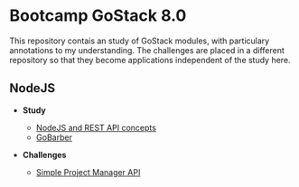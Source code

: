 # Bootcamp GoStack 8.0

This repository contais an study of GoStack modules, with particulary annotations to my understanding.
The challenges are placed in a different repository so that they become applications independent of the study here.

## NodeJS

- **Study**

  - [NodeJS and REST API concepts](https://github.com/dansoliveira/bootcamp-gostack/tree/master/modulo01#nodejs)
  - [GoBarber](https://github.com/dansoliveira/gobarber/tree/master#gobarber)

- **Challenges**

  - [Simple Project Manager API](https://github.com/dansoliveira/simple-project-manager#simple-project-manager-api)
  
